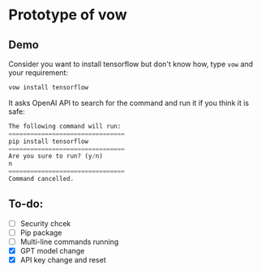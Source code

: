 # Prototype of vow

## Demo
Consider you want to install tensorflow but don't know how, type `vow` and your requirement:
```python
vow install tensorflow
```

It asks OpenAI API to search for the command and run it if you think it is safe:
```python
The following command will run: 
================================
pip install tensorflow
================================
Are you sure to run? (y/n)
n
================================
Command cancelled.
```
## To-do:
- [ ] Security chcek
- [ ] Pip package
- [ ] Multi-line commands running
- [x] GPT model change
- [x] API key change and reset